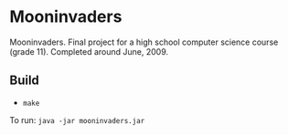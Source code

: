 # Mooninvaders

Mooninvaders. Final project for a high school computer science course (grade 11). Completed around June, 2009.

## Build
- `make`

To run:
`java -jar mooninvaders.jar`

